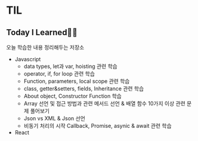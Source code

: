 # TIL
## Today I Learned👩‍💻
오늘 학습한 내용 정리해두는 저장소
<ul>
 <li>
   Javascript
    <ul>
      <li>data types, let과 var, hoisting 관련 학습</li>
      <li>operator, if, for loop 관련 학습 </li>
      <li>Function, parameters, local scope 관련 학습 </li>
     <li>class, getter&setters, fields, Inheritance 관련 학습 </li>
     <li>About object, Constructor Function 학습</li>
     <li>Array 선언 및 접근 방법과 관련 메서드 선언 & 배열 함수 10가지 이상 관련 문제 풀어보기</li>
     <li>Json vs XML & Json 선언 </li>
     <li>비동기 처리의 시작 Callback, Promise, asynic & await 관련 학습</li>
    </ul>
 </li>
 <li>
  React
 </li>
</ul>
